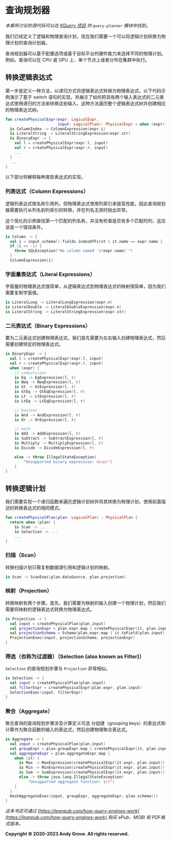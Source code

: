 # 查询规划器

_本章所讨论的源代码可以在 [KQuery 项目](https://github.com/andygrove/how-query-engines-work) 的 `query-planner` 模块中找到。_

我们已经定义了逻辑和物理查询计划，现在我们需要一个可以将逻辑计划转换为物理计划的查询计划器。

查询规划器可以基于配置选项或基于目标平台的硬件能力来选择不同的物理计划。例如，查询可以在 CPU 或 GPU 上、单个节点上或者分布在集群中执行。

## 转换逻辑表达式

第一步是定义一种方法，以递归方式将逻辑表达式转换为物理表达式。以下代码示例演示了基于 switch 语句的实现，并展示了如何把具有两个输入表达式的二元表达式使用递归的方法来转换这些输入。这种方法遍历整个逻辑表达式树并创建相应的物理表达式树。

```kotlin
fun createPhysicalExpr(expr: LogicalExpr,
                       input: LogicalPlan): PhysicalExpr = when (expr) {
  is ColumnIndex -> ColumnExpression(expr.i)
  is LiteralString -> LiteralStringExpression(expr.str)
  is BinaryExpr -> {
    val l = createPhysicalExpr(expr.l, input)
    val r = createPhysicalExpr(expr.r, input)
    ...
  }
  ...
}
```

以下部分将解释每种类型表达式的实现。

### 列表达式（Column Expressions）

逻辑列表达式按名称引用列，但物理表达式使用列索引来提高性能，因此查询规划器需要执行从列名到列索引的转换，并在列名无效时抛出异常。

这个简化的示例查找第一个匹配的列名称，并没有检查是否有多个匹配的列，这应该是一个错误条件。

```kotlin
is Column -> {
  val i = input.schema().fields.indexOfFirst { it.name == expr.name }
  if (i == -1) {
    throw SQLException("No column named '${expr.name}'")
  }
  ColumnExpression(i)
```

### 字面量表达式（Literal Expressions）

字面量的物理表达式很简单，从逻辑表达式到物理表达式的映射很简单，因为我们需要复制字面值。

```kotlin
is LiteralLong -> LiteralLongExpression(expr.n)
is LiteralDouble -> LiteralDoubleExpression(expr.n)
is LiteralString -> LiteralStringExpression(expr.str)
```

### 二元表达式（Binary Expressions）

要为二元表达式创建物理表达式，我们首先需要为左右输入创建物理表达式，然后需要创建特定的物理表达式。

```kotlin
is BinaryExpr -> {
  val l = createPhysicalExpr(expr.l, input)
  val r = createPhysicalExpr(expr.r, input)
  when (expr) {
    // comparision
    is Eq -> EqExpression(l, r)
    is Neq -> NeqExpression(l, r)
    is Gt -> GtExpression(l, r)
    is GtEq -> GtEqExpression(l, r)
    is Lt -> LtExpression(l, r)
    is LtEq -> LtEqExpression(l, r)

    // boolean
    is And -> AndExpression(l, r)
    is Or -> OrExpression(l, r)

    // math
    is Add -> AddExpression(l, r)
    is Subtract -> SubtractExpression(l, r)
    is Multiply -> MultiplyExpression(l, r)
    is Divide -> DivideExpression(l, r)

    else -> throw IllegalStateException(
        "Unsupported binary expression: $expr")
    }
}
```

## 转换逻辑计划

我们需要实现一个递归函数来遍历逻辑计划树并将其转换为物理计划，使用前面描述的转换表达式的相同模式。

```kotlin
fun createPhysicalPlan(plan: LogicalPlan) : PhysicalPlan {
  return when (plan) {
    is Scan -> ...
    is Selection -> ...
    ...
}
```

### 扫描（Scan）

转换扫描计划只需复制数据源引用和逻辑计划的映射。

```kotlin
is Scan -> ScanExec(plan.dataSource, plan.projection)
```

### 映射（Projection）

转换映射有两个步骤。首先，我们需要为映射的输入创建一个物理计划，然后我们需要将映射的逻辑表达式转换为物理表达式。

```kotlin
is Projection -> {
  val input = createPhysicalPlan(plan.input)
  val projectionExpr = plan.expr.map { createPhysicalExpr(it, plan.input) }
  val projectionSchema = Schema(plan.expr.map { it.toField(plan.input) })
  ProjectionExec(input, projectionSchema, projectionExpr)
}
```

### 筛选（也称为过滤器）（Selection (also known as Filter)）

`Selection` 的查询规划步骤与 `Projection` 非常相似。

```kotlin
is Selection -> {
  val input = createPhysicalPlan(plan.input)
  val filterExpr = createPhysicalExpr(plan.expr, plan.input)
  SelectionExec(input, filterExpr)
}
```

### 聚合（Aggregate）

聚合查询的查询规划步骤涉及计算定义可选 分组键（grouping keys）的表达式和计算作为聚合函数的输入的表达式，然后创建物理聚合表达式。

```kotlin
is Aggregate -> {
  val input = createPhysicalPlan(plan.input)
  val groupExpr = plan.groupExpr.map { createPhysicalExpr(it, plan.input) }
  val aggregateExpr = plan.aggregateExpr.map {
    when (it) {
      is Max -> MaxExpression(createPhysicalExpr(it.expr, plan.input))
      is Min -> MinExpression(createPhysicalExpr(it.expr, plan.input))
      is Sum -> SumExpression(createPhysicalExpr(it.expr, plan.input))
      else -> throw java.lang.IllegalStateException(
          "Unsupported aggregate function: $it")
    }
  }
  HashAggregateExec(input, groupExpr, aggregateExpr, plan.schema())
}
```

*这本书还可通过 [https://leanpub.com/how-query-engines-work](https://leanpub.com/how-query-engines-work) 购买 ePub、MOBI 和 PDF格式版本。*

**Copyright © 2020-2023 Andy Grove. All rights reserved.**
